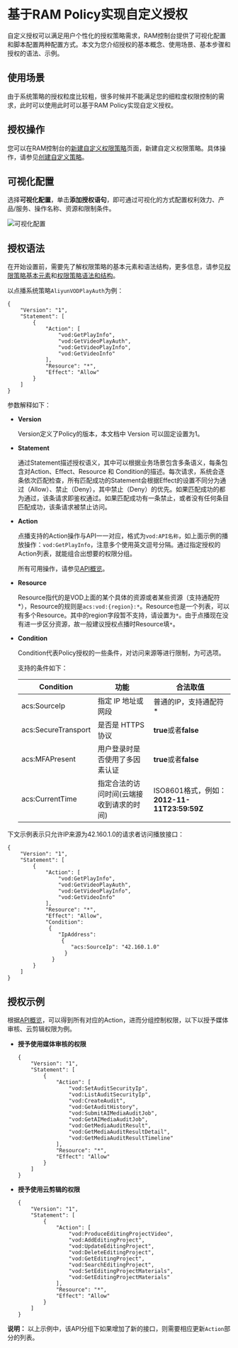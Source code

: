 # 基于RAM Policy实现自定义授权

自定义授权可以满足用户个性化的授权策略需求，RAM控制台提供了可视化配置和脚本配置两种配置方式。本文为您介绍授权的基本概念、使用场景、基本步骤和授权的语法、示例。

## 使用场景

由于系统策略的授权粒度比较粗，很多时候并不能满足您的细粒度权限控制的需求，此时可以使用此时可以基于RAM Policy实现自定义授权。

## 授权操作

您可以在RAM控制台的[新建自定义权限策略](https://ram.console.aliyun.com/policies/new?spm=a2c4g.11186623.2.18.37cd51f3RgSMm5)页面，新建自定义权限策略。具体操作，请参见[创建自定义策略](/cn.zh-CN/权限策略管理/自定义策略/创建自定义策略.md)。

## 可视化配置

选择**可视化配置**，单击**添加授权语句**，即可通过可视化的方式配置权利效力、产品/服务、操作名称、资源和限制条件。

![可视化配置](https://static-aliyun-doc.oss-accelerate.aliyuncs.com/assets/img/zh-CN/4653816061/p184476.png)

## 授权语法

在开始设置前，需要先了解权限策略的基本元素和语法结构，更多信息，请参见[权限策略基本元素](/cn.zh-CN/权限策略管理/权限策略语言/权限策略基本元素.md)和[权限策略语法和结构](/cn.zh-CN/权限策略管理/权限策略语言/权限策略语法和结构.md)。

以点播系统策略`AliyunVODPlayAuth`为例：

```
{
    "Version": "1",
    "Statement": [
        {
            "Action": [
                "vod:GetPlayInfo",
                "vod:GetVideoPlayAuth",
                "vod:GetVideoPlayInfo",
                "vod:GetVideoInfo"
            ],
            "Resource": "*",
            "Effect": "Allow"
        }
    ]
}
```

参数解释如下：

-   **Version**

    Version定义了Policy的版本，本文档中 Version 可以固定设置为1。

-   **Statement**

    通过Statement描述授权语义，其中可以根据业务场景包含多条语义，每条包含对Action、Effect、Resource 和 Condition的描述。每次请求，系统会逐条依次匹配检查，所有匹配成功的Statement会根据Effect的设置不同分为通过（Allow）、禁止（Deny），其中禁止（Deny）的优先。如果匹配成功的都为通过，该条请求即鉴权通过。如果匹配成功有一条禁止，或者没有任何条目匹配成功，该条请求被禁止访问。

-   **Action**

    点播支持的Action操作与API一一对应，格式为`vod:API名称`，如上面示例的播放操作：`vod:GetPlayInfo`，注意多个使用英文逗号分隔。通过指定授权的Action列表，就能组合出想要的权限分组。

    所有可用操作，请参见[API概览](/cn.zh-CN/服务端API/API概览.md)。

-   **Resource**

    Resource指代的是VOD上面的某个具体的资源或者某些资源（支持通配符\*），Resource的规则是`acs:vod:{region}:*`。Resource也是一个列表，可以有多个Resource。其中的region字段暂不支持，请设置为`*`。由于点播现在没有进一步区分资源，故一般建议授权点播时Resource填`*`。

-   **Condition**

    Condition代表Policy授权的一些条件，对访问来源等进行限制，为可选项。

    支持的条件如下：

    |Condition|功能|合法取值|
    |---------|--|----|
    |acs:SourceIp|指定 IP 地址或网段|普通的IP，支持通配符\*|
    |acs:SecureTransport|是否是 HTTPS 协议|**true**或者**false**|
    |acs:MFAPresent|用户登录时是否使用了多因素认证|**true**或者**false**|
    |acs:CurrentTime|指定合法的访问时间\(云端接收到请求的时间\)|ISO8601格式，例如：**2012-11-11T23:59:59Z**|


下文示例表示只允许IP来源为42.160.1.0的请求者访问播放接口：

```
{
    "Version": "1",
    "Statement": [
        {
            "Action": [
                "vod:GetPlayInfo",
                "vod:GetVideoPlayAuth",
                "vod:GetVideoPlayInfo",
                "vod:GetVideoInfo"
            ],
            "Resource": "*",
            "Effect": "Allow",
            "Condition":
             {
                "IpAddress":
                 {
                    "acs:SourceIp": "42.160.1.0"
                  }
              }
        }
    ]
}
```

## 授权示例

根据[API概览](/cn.zh-CN/服务端API/API概览.md)，可以得到所有对应的Action，进而分组控制权限，以下以授予媒体审核、云剪辑权限为例。

-   **授予使用媒体审核的权限**

    ```
    {
        "Version": "1",
        "Statement": [
            {
                "Action": [
                    "vod:SetAuditSecurityIp",
                    "vod:ListAuditSecurityIp",
                    "vod:CreateAudit",
                    "vod:GetAuditHistory",
                    "vod:SubmitAIMediaAuditJob",
                    "vod:GetAIMediaAuditJob",
                    "vod:GetMediaAuditResult",
                    "vod:GetMediaAuditResultDetail",
                    "vod:GetMediaAuditResultTimeline"
                ],
                "Resource": "*",
                "Effect": "Allow"
            }
        ]
    }
    ```

-   **授予使用云剪辑的权限**

    ```
    {
        "Version": "1",
        "Statement": [
            {
                "Action": [
                    "vod:ProduceEditingProjectVideo",
                    "vod:AddEditingProject",
                    "vod:UpdateEditingProject",
                    "vod:DeleteEditingProject",
                    "vod:GetEditingProject",
                    "vod:SearchEditingProject",
                    "vod:SetEditingProjectMaterials",
                    "vod:GetEditingProjectMaterials"
                ],
                "Resource": "*",
                "Effect": "Allow"
            }
        ]
    }
    ```


**说明：** 以上示例中，该API分组下如果增加了新的接口，则需要相应更新`Action`部分的列表。

